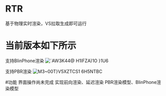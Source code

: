 # RTR
基于物理实时渲染，VS拉取生成即可运行

# 当前版本如下所示
支持BlinPhone渲染
![`AW3K44@ H1IFZA)1O }1U6](https://user-images.githubusercontent.com/83110022/225012961-2039b332-3eeb-4777-b259-74039a761683.png)


支持PBR渲染
![M3~00T}V5XZTCS1 6H5NTBC](https://user-images.githubusercontent.com/83110022/225010304-15488e2d-cb8d-4fb7-8235-d1f83e6cb057.png)

#功能
界面操作尚未完成
实现前向渲染、延迟渲染
PBR渲染模型、BlinPhone渲染模型
